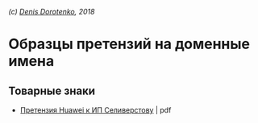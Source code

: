 *(c) [Denis Dorotenko](http://linkedin.com/in/dorotenko/), 2018*

# Образцы претензий на доменные имена

## Товарные знаки

* [Претензия Huawei к ИП Селиверстову](https://www.google.com/url?sa=t&rct=j&q=&esrc=s&source=web&cd=4&cad=rja&uact=8&ved=2ahUKEwiPkNvnsszdAhVqpIsKHTB-CRUQFjADegQIBxAC&url=http%3A%2F%2Fteron.ru%2Findex.php%3Fapp%3Dcore%26module%3Dattach%26section%3Dattach%26attach_id%3D1000390&usg=AOvVaw20repAdJ6zFkzCJe6n1MWZ) | pdf
